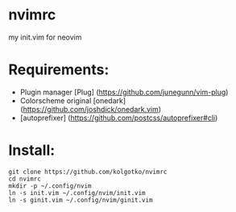 # nvimrc
my init.vim for neovim

# Requirements:
* Plugin manager [Plug] (https://github.com/junegunn/vim-plug)
* Colorscheme original [onedark] (https://github.com/joshdick/onedark.vim)
* [autoprefixer] (https://github.com/postcss/autoprefixer#cli)

# Install:
```
git clone https://github.com/kolgotko/nvimrc
cd nvimrc
mkdir -p ~/.config/nvim
ln -s init.vim ~/.config/nvim/init.vim
ln -s ginit.vim ~/.config/nvim/ginit.vim
```

